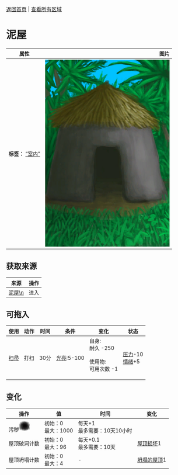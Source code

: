 [返回首页](index.md)   |  [查看所有区域](area.md)
# 泥屋  
>   
  
  属性  |   图片   
 ----  |  ----:   
 **标签：**	[“室内”](tag_EnvIndoors.md)  |  ![](Sprite/MudHut.png)   
  
## 获取来源  
来源  |  操作  
----  |  ----  
[泥屋\n](MudHutEntrance.md)  |  进入  
## 可拖入  
使用  |  动作  |  时间  |  条件  |  变化  |  状态  
----  |  ----  |  ----  |  ----  |  ----  |  ----  
[扫帚](Broom.md)  |  打扫  |  30分  |  [光亮](Light.md):5-100  |  自身:<br>耐久  -250<br><br>使用物:<br>可用次数  -1<br><br>  |  [压力](Stress.md)-10<br>[情绪](Morale.md)+5  
## 变化  
操作  |  值  |  时间  |  变化  
----  |  ----  |  ----  |  ----  
污秽<img decoding="async" src="Sprite/Dirt4.png" style="height:30px;">  |  初始：0<br>最大：1000  |  每天+1<br>最多需要：10天10小时  |    
屋顶破洞计数  |  初始：0<br>最大：96  |  每天+0.1<br>最多需要：10天  |  [屋顶损坏](Dmg_RoofDamage.md)1   
屋顶坍塌计数  |  初始：0<br>最大：4  |  -  |  [坍塌的屋顶](Dmg_RoofCollapsed.md)1   

